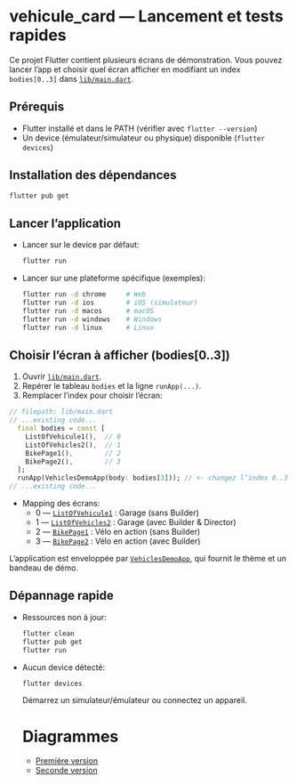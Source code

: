 # vehicule_card — Lancement et tests rapides

Ce projet Flutter contient plusieurs écrans de démonstration. Vous pouvez lancer l’app et choisir quel écran afficher en modifiant un index `bodies[0..3]` dans [`lib/main.dart`](lib/main.dart).

## Prérequis
- Flutter installé et dans le PATH (vérifier avec `flutter --version`)
- Un device (émulateur/simulateur ou physique) disponible (`flutter devices`)

## Installation des dépendances
```sh
flutter pub get
```

## Lancer l’application
- Lancer sur le device par défaut:
  ```sh
  flutter run
  ```
- Lancer sur une plateforme spécifique (exemples):
  ```sh
  flutter run -d chrome     # Web
  flutter run -d ios        # iOS (simulateur)
  flutter run -d macos      # macOS
  flutter run -d windows    # Windows
  flutter run -d linux      # Linux
  ```

## Choisir l’écran à afficher (bodies[0..3])
1. Ouvrir [`lib/main.dart`](lib/main.dart).
2. Repérer le tableau `bodies` et la ligne `runApp(...)`.
3. Remplacer l’index pour choisir l’écran:

```dart
// filepath: lib/main.dart
// ...existing code...
  final bodies = const [
    ListOfVehicule1(),  // 0
    ListOfVehicles2(),  // 1
    BikePage1(),        // 2
    BikePage2(),        // 3
  ];
  runApp(VehiclesDemoApp(body: bodies[3])); // <- changez l’index 0..3 ici
// ...existing code...
```

- Mapping des écrans:
  - 0 — [`ListOfVehicule1`](lib/list_of_vehicule1.dart) : Garage (sans Builder)
  - 1 — [`ListOfVehicles2`](lib/list_of_vehicles2.dart) : Garage (avec Builder & Director)
  - 2 — [`BikePage1`](lib/bike_page1.dart) : Vélo en action (sans Builder)
  - 3 — [`BikePage2`](lib/bike_page2.dart) : Vélo en action (avec Builder)

L’application est enveloppée par [`VehiclesDemoApp`](lib/widgets/vehicles_demo_app.dart), qui fournit le thème et un bandeau de démo.

## Dépannage rapide
- Ressources non à jour:
  ```sh
  flutter clean
  flutter pub get
  flutter run
  ```
- Aucun device détecté:
  ```sh
  flutter devices
  ```
  Démarrez un simulateur/émulateur ou connectez un appareil.

  # Diagrammes

  - [Première version](./docs/premiere_version.md)
  - [Seconde version](./docs/seconde_version.md)

  